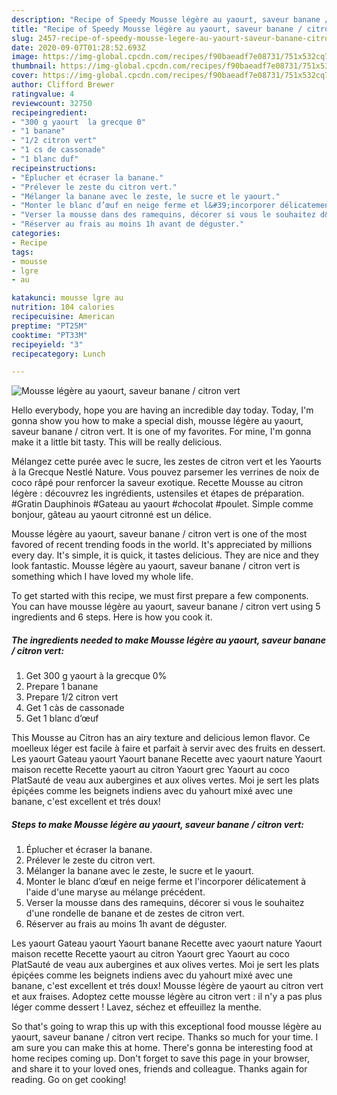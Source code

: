 ```yaml
---
description: "Recipe of Speedy Mousse légère au yaourt, saveur banane / citron vert"
title: "Recipe of Speedy Mousse légère au yaourt, saveur banane / citron vert"
slug: 2457-recipe-of-speedy-mousse-legere-au-yaourt-saveur-banane-citron-vert
date: 2020-09-07T01:28:52.693Z
image: https://img-global.cpcdn.com/recipes/f90baeadf7e08731/751x532cq70/mousse-legere-au-yaourt-saveur-banane-citron-vert-photo-principale-de-la-recette.jpg
thumbnail: https://img-global.cpcdn.com/recipes/f90baeadf7e08731/751x532cq70/mousse-legere-au-yaourt-saveur-banane-citron-vert-photo-principale-de-la-recette.jpg
cover: https://img-global.cpcdn.com/recipes/f90baeadf7e08731/751x532cq70/mousse-legere-au-yaourt-saveur-banane-citron-vert-photo-principale-de-la-recette.jpg
author: Clifford Brewer
ratingvalue: 4
reviewcount: 32750
recipeingredient:
- "300 g yaourt  la grecque 0"
- "1 banane"
- "1/2 citron vert"
- "1 cs de cassonade"
- "1 blanc duf"
recipeinstructions:
- "Éplucher et écraser la banane."
- "Prélever le zeste du citron vert."
- "Mélanger la banane avec le zeste, le sucre et le yaourt."
- "Monter le blanc d’œuf en neige ferme et l&#39;incorporer délicatement à l&#39;aide d&#39;une maryse au mélange précédent."
- "Verser la mousse dans des ramequins, décorer si vous le souhaitez d&#39;une rondelle de banane et de zestes de citron vert."
- "Réserver au frais au moins 1h avant de déguster."
categories:
- Recipe
tags:
- mousse
- lgre
- au

katakunci: mousse lgre au 
nutrition: 104 calories
recipecuisine: American
preptime: "PT25M"
cooktime: "PT33M"
recipeyield: "3"
recipecategory: Lunch

---
```



![Mousse légère au yaourt, saveur banane / citron vert](https://img-global.cpcdn.com/recipes/f90baeadf7e08731/751x532cq70/mousse-legere-au-yaourt-saveur-banane-citron-vert-photo-principale-de-la-recette.jpg)

Hello everybody, hope you are having an incredible day today. Today, I'm gonna show you how to make a special dish, mousse légère au yaourt, saveur banane / citron vert. It is one of my favorites. For mine, I'm gonna make it a little bit tasty. This will be really delicious.

Mélangez cette purée avec le sucre, les zestes de citron vert et les Yaourts à la Grecque Nestlé Nature. Vous pouvez parsemer les verrines de noix de coco râpé pour renforcer la saveur exotique. Recette Mousse au citron légère : découvrez les ingrédients, ustensiles et étapes de préparation. #Gratin Dauphinois #Gateau au yaourt #chocolat #poulet. Simple comme bonjour, gâteau au yaourt citronné est un délice.

Mousse légère au yaourt, saveur banane / citron vert is one of the most favored of recent trending foods in the world. It's appreciated by millions every day. It's simple, it is quick, it tastes delicious. They are nice and they look fantastic. Mousse légère au yaourt, saveur banane / citron vert is something which I have loved my whole life.


To get started with this recipe, we must first prepare a few components. You can have mousse légère au yaourt, saveur banane / citron vert using 5 ingredients and 6 steps. Here is how you cook it.

<!--inarticleads1-->

##### The ingredients needed to make Mousse légère au yaourt, saveur banane / citron vert:

1. Get 300 g yaourt à la grecque 0%
1. Prepare 1 banane
1. Prepare 1/2 citron vert
1. Get 1 càs de cassonade
1. Get 1 blanc d’œuf


This Mousse au Citron has an airy texture and delicious lemon flavor. Ce moelleux léger est facile à faire et parfait à servir avec des fruits en dessert. Les yaourt Gateau yaourt Yaourt banane Recette avec yaourt nature Yaourt maison recette Recette yaourt au citron Yaourt grec Yaourt au coco PlatSauté de veau aux aubergines et aux olives vertes. Moi je sert les plats épiçées comme les beignets indiens avec du yahourt mixé avec une banane, c&#39;est excellent et trés doux! 

<!--inarticleads2-->

##### Steps to make Mousse légère au yaourt, saveur banane / citron vert:

1. Éplucher et écraser la banane.
1. Prélever le zeste du citron vert.
1. Mélanger la banane avec le zeste, le sucre et le yaourt.
1. Monter le blanc d’œuf en neige ferme et l&#39;incorporer délicatement à l&#39;aide d&#39;une maryse au mélange précédent.
1. Verser la mousse dans des ramequins, décorer si vous le souhaitez d&#39;une rondelle de banane et de zestes de citron vert.
1. Réserver au frais au moins 1h avant de déguster.


Les yaourt Gateau yaourt Yaourt banane Recette avec yaourt nature Yaourt maison recette Recette yaourt au citron Yaourt grec Yaourt au coco PlatSauté de veau aux aubergines et aux olives vertes. Moi je sert les plats épiçées comme les beignets indiens avec du yahourt mixé avec une banane, c&#39;est excellent et trés doux! Mousse légère de yaourt au citron vert et aux fraises. Adoptez cette mousse légère au citron vert : il n&#39;y a pas plus léger comme dessert ! Lavez, séchez et effeuillez la menthe. 

So that's going to wrap this up with this exceptional food mousse légère au yaourt, saveur banane / citron vert recipe. Thanks so much for your time. I am sure you can make this at home. There's gonna be interesting food at home recipes coming up. Don't forget to save this page in your browser, and share it to your loved ones, friends and colleague. Thanks again for reading. Go on get cooking!
